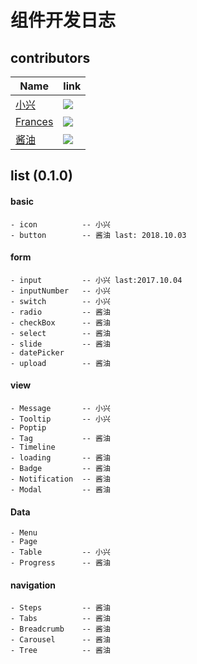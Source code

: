 # 组件开发日志

## contributors
|Name|link|
|---|---|
|[小兴](https://github.com/webproblem)|![](https://avatars1.githubusercontent.com/u/20440496?v=4&s=100)|
|[Frances](https://github.com/hqp9044)|![](https://avatars1.githubusercontent.com/u/17699461?v=4&s=100)|
|[酱油](https://github.com/LY550275752)|![](https://avatars3.githubusercontent.com/u/18053658?v=4&s=100)|

## list (0.1.0)

#### basic
	- icon 			-- 小兴
	- button 		-- 酱油 last: 2018.10.03

#### form
	- input  		-- 小兴 last:2017.10.04
	- inputNumber 	-- 小兴
	- switch 		-- 小兴
	- radio			-- 酱油
	- checkBox		-- 酱油
	- select		-- 酱油
	- slide			-- 酱油
	- datePicker
	- upload		-- 酱油

#### view
	- Message 		-- 小兴
	- Tooltip 		-- 小兴
	- Poptip
	- Tag			-- 酱油
	- Timeline
	- loading 		-- 酱油
	- Badge			-- 酱油
	- Notification	-- 酱油
	- Modal			-- 酱油

#### Data
	- Menu
	- Page
	- Table			-- 小兴
	- Progress		-- 酱油

#### navigation
	- Steps			-- 酱油
	- Tabs			-- 酱油
	- Breadcrumb	-- 酱油
	- Carousel		-- 酱油
	- Tree			-- 酱油

